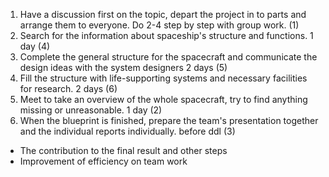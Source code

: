 1. Have a discussion first on the topic, depart the project in to parts and arrange them to everyone. Do 2-4 step by step with group work. (1)
2. Search for the information about spaceship's structure and functions. 1 day (4)
3. Complete the general structure for the spacecraft and communicate the design ideas with the system designers 2 days (5)
4. Fill the structure with life-supporting systems and necessary facilities for research. 2 days (6)
5. Meet to take an overview of the whole spacecraft, try to find anything missing or unreasonable. 1 day (2)
6. When the blueprint is finished, prepare the team's presentation together and the individual reports individually. before ddl (3)

- The contribution to the final result and other steps
- Improvement of efficiency on team work